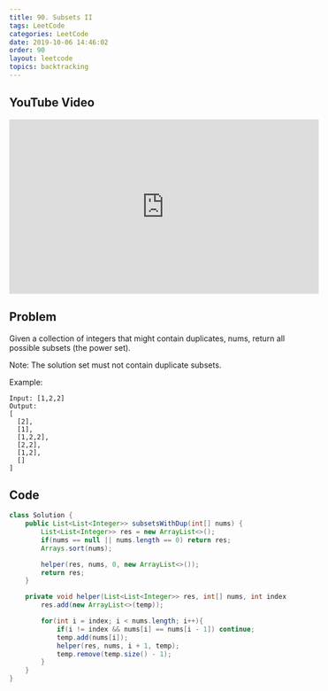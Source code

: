 ```yaml
---
title: 90. Subsets II
tags: LeetCode
categories: LeetCode
date: 2019-10-06 14:46:02
order: 90
layout: leetcode
topics: backtracking
---
```


## YouTube Video

<iframe width="560" height="315" src="https://www.youtube.com/embed/-tCHAdfDYDE" frameborder="0" allow="accelerometer; autoplay; encrypted-media; gyroscope; picture-in-picture" allowfullscreen></iframe>

## Problem

Given a collection of integers that might contain duplicates, nums, return all possible subsets (the power set).

Note: The solution set must not contain duplicate subsets.

Example:

```
Input: [1,2,2]
Output:
[
  [2],
  [1],
  [1,2,2],
  [2,2],
  [1,2],
  []
]
```

## Code

```java
class Solution {
    public List<List<Integer>> subsetsWithDup(int[] nums) {
        List<List<Integer>> res = new ArrayList<>();
        if(nums == null || nums.length == 0) return res;
        Arrays.sort(nums);

        helper(res, nums, 0, new ArrayList<>());
        return res;
    }

    private void helper(List<List<Integer>> res, int[] nums, int index, List<Integer> temp){
        res.add(new ArrayList<>(temp));

        for(int i = index; i < nums.length; i++){
            if(i != index && nums[i] == nums[i - 1]) continue;
            temp.add(nums[i]);
            helper(res, nums, i + 1, temp);
            temp.remove(temp.size() - 1);
        }
    }
}
```
